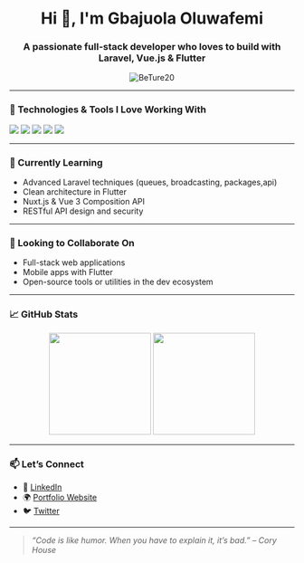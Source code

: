 
<!---
BeTure20/BeTure20 is a ✨ special ✨ repository because its `README.md` (this file) appears on your GitHub profile.
You can click the Preview link to take a look at your changes.
--->
<h1 align="center">Hi 👋, I'm Gbajuola Oluwafemi </h1>
<h3 align="center">A passionate full-stack developer who loves to build with Laravel, Vue.js & Flutter</h3>

<p align="center">
  <img src="https://komarev.com/ghpvc/?username=BeTure20&label=Profile%20views&color=0e75b6&style=flat" alt="BeTure20
" />
</p>

---

### 🔧 Technologies & Tools I Love Working With

<p>
  <img src="https://img.shields.io/badge/Laravel-F72C1F?style=for-the-badge&logo=laravel&logoColor=white" />
  <img src="https://img.shields.io/badge/Vue.js-41B883?style=for-the-badge&logo=vue.js&logoColor=white" />
  <img src="https://img.shields.io/badge/JavaScript-F7DF1E?style=for-the-badge&logo=javascript&logoColor=black" />
  <img src="https://img.shields.io/badge/MySQL-4479A1?style=for-the-badge&logo=mysql&logoColor=white" />
  <img src="https://img.shields.io/badge/Flutter-02569B?style=for-the-badge&logo=flutter&logoColor=white" />
</p>

---

### 🌱 Currently Learning
- Advanced Laravel techniques (queues, broadcasting, packages,api)
- Clean architecture in Flutter
- Nuxt.js & Vue 3 Composition API
- RESTful API design and security

---

### 🤝 Looking to Collaborate On
- Full-stack web applications
- Mobile apps with Flutter
- Open-source tools or utilities in the dev ecosystem


---

### 📈 GitHub Stats

<p align="center">
  <img src="https://github-readme-stats.vercel.app/api?username=BeTure20&show_icons=true&theme=tokyonight" height="180px" />
  <img src="https://github-readme-stats.vercel.app/api/top-langs/?username=BeTure20&layout=compact&theme=tokyonight" height="180px" />
</p>

---

### 📫 Let’s Connect
- 💼 [LinkedIn](www.linkedin.com/in/gbajuola-oluwafemi-9308ba12a)
- 🌍 [Portfolio Website]([https://yourwebsite.com](https://twitter.com/Betrue_20))
- 🐦 [Twitter](https://twitter.com/Betrue_20)

---

> _“Code is like humor. When you have to explain it, it’s bad.” – Cory House_

